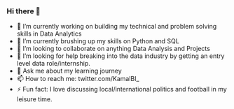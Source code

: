 ### Hi there 👋



- 🔭 I’m currently working on building my technical and problem solving skills in Data Analytics
- 🌱 I’m currently brushing up my skills on Python and SQL
- 👯 I’m looking to collaborate on anything Data Analysis and Projects
- 🤔 I’m looking for help breaking into the data industry by getting an entry level data role/internship.
- 💬 Ask me about my learning journey
- 📫 How to reach me: twitter.com/KamalBI_ 
- ⚡ Fun fact: I love discussing local/international politics and football in my leisure time.
